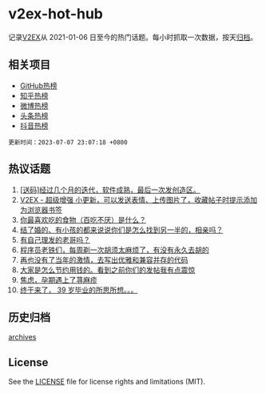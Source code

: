 # v2ex-hot-hub

 记录[V2EX](https://www.v2ex.com/)从 2021-01-06 日至今的热门话题。每小时抓取一次数据，按天[归档](archives)。
 
 ## 相关项目

- [GitHub热榜](https://github.com/lonnyzhang423/github-hot-hub)
- [知乎热榜](https://github.com/lonnyzhang423/zhihu-hot-hub)
- [微博热榜](https://github.com/lonnyzhang423/weibo-hot-hub)
- [头条热榜](https://github.com/lonnyzhang423/toutiao-hot-hub)
- [抖音热榜](https://github.com/lonnyzhang423/douyin-hot-hub)


 `更新时间：2023-07-07 23:07:18 +0800`

## 热议话题

1. [[送码]经过几个月的迭代，软件成熟，最后一次发创造区。](https://www.v2ex.com/t/954786)
1. [V2EX - 超级增强 小更新，可以发送表情、上传图片了，收藏帖子时提示添加为浏览器书签](https://www.v2ex.com/t/954772)
1. [你最喜欢吃的食物（百吃不厌）是什么？](https://www.v2ex.com/t/954826)
1. [结了婚的、有小孩的都来说说你们是怎么找到另一半的，相亲吗？](https://www.v2ex.com/t/954745)
1. [有自己理发的老哥吗？](https://www.v2ex.com/t/954763)
1. [程序员老铁们，每周剃一次胡须太麻烦了，有没有永久去胡的](https://www.v2ex.com/t/954900)
1. [再也没有了当年的激情，去写出优雅和兼容并存的代码](https://www.v2ex.com/t/954784)
1. [大家是怎么节约用钱的。看到之前你们的发帖我有点震惊](https://www.v2ex.com/t/954851)
1. [焦虑，孕期遇上了荨麻疹](https://www.v2ex.com/t/954730)
1. [终于来了， 39 岁毕业的所思所想。。。](https://www.v2ex.com/t/954792)

## 历史归档

[archives](archives)

## License

See the [LICENSE](LICENSE) file for license rights and limitations (MIT).
